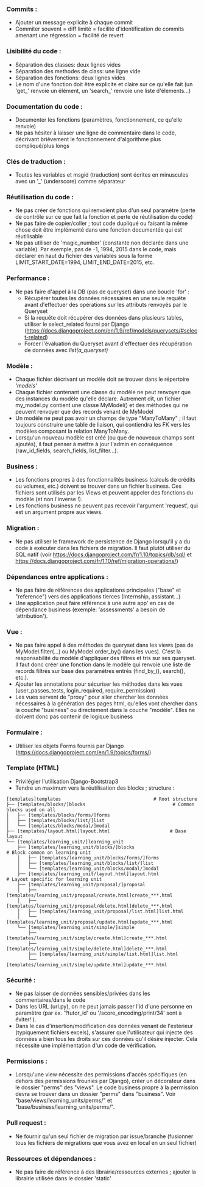 ### Commits : 
- Ajouter un message explicite à chaque commit
- Commiter souvent = diff limité = facilité d'identification de commits amenant une régression = facilité de revert

### Lisibilité du code :
- Séparation des classes: deux lignes vides
- Séparation des methodes de class: une ligne vide
- Séparation des fonctions: deux lignes vides
- Le nom d'une fonction doit être explicite et claire sur ce qu'elle fait (un 'get_' renvoie un élément, un 'search_' renvoie une liste d'élements...)

### Documentation du code :
- Documenter les fonctions (paramètres, fonctionnement, ce qu'elle renvoie)
- Ne pas hésiter à laisser une ligne de commentaire dans le code, décrivant brièvement le fonctionnement d'algorithme plus compliqué/plus longs

### Clés de traduction :
- Toutes les variables et msgid (traduction) sont écrites en minuscules avec un '_' (underscore) comme séparateur 

### Réutilisation du code :
- Ne pas créer de fonctions qui renvoient plus d'un seul paramètre (perte de contrôle sur ce que fait la fonction et perte de réutilisation du code)
- Ne pas faire de copier/coller ; tout code dupliqué ou faisant la même chose doit être implémenté dans une fonction documentée qui est réutilisable
- Ne pas utiliser de 'magic_number' (constante non déclarée dans une variable). Par exemple, pas de -1, 1994, 2015 dans le code, mais déclarer en haut du fichier des variables sous la forme LIMIT_START_DATE=1994, LIMIT_END_DATE=2015, etc.

### Performance :
- Ne pas faire d'appel à la DB (pas de queryset) dans une boucle 'for' :
    - Récupérer toutes les données nécessaires en une seule requête avant d'effectuer des opérations sur les attributs renvoyés par le Queryset
    - Si la requête doit récupérer des données dans plusieurs tables, utiliser le select_related fourni par Django (https://docs.djangoproject.com/en/1.9/ref/models/querysets/#select-related)
    - Forcer l'évaluation du Queryset avant d'effectuer des récupération de données avec *list(a_queryset)* 

### Modèle :
- Chaque fichier décrivant un modèle doit se trouver dans le répertoire *'models'*
- Chaque fichier contenant une classe du modèle ne peut renvoyer que des instances du modèle qu'elle déclare. Autrement dit, un fichier my_model.py contient une classe MyModel() et des méthodes qui ne peuvent renvoyer que des records venant de MyModel
- Un modèle ne peut pas avoir un champs de type "ManyToMany" ; il faut toujours construire une table de liaison, qui contiendra les FK vers les modèles composant la relation ManyToMany.
- Lorsqu'un nouveau modèle est créé (ou que de nouveaux champs sont ajoutés), il faut penser à mettre à jour l'admin en conséquence (raw_id_fields, search_fields, list_filter...). 

### Business :
- Les fonctions propres à des fonctionnalités business (calculs de crédits ou volumes, etc.) doivent se trouver dans un fichier business. Ces fichiers sont utilisés par les Views et peuvent appeler des fonctions du modèle (et non l'inverse !). 
- Les fonctions business ne peuvent pas recevoir l'argument 'request', qui est un argument propre aux views.

### Migration :
- Ne pas utiliser le framework de persistence de Django lorsqu'il y a du code à exécuter dans les fichiers de migration. Il faut plutôt utiliser du SQL natif (voir https://docs.djangoproject.com/fr/1.10/topics/db/sql/ et https://docs.djangoproject.com/fr/1.10/ref/migration-operations/)

### Dépendances entre applications : 
- Ne pas faire de références des applications principales ("base" et "reference") vers des applications tierces (Internship, assistant...)
- Une application peut faire référence à une autre app' en cas de dépendance business (exemple: 'assessments' a besoin de 'attribution').

### Vue :
- Ne pas faire appel à des méthodes de queryset dans les views (pas de MyModel.filter(...) ou MyModel.order_by() dans les vues). C'est la responsabilité du modèle d'appliquer des filtres et tris sur ses queryset. Il faut donc créer une fonction dans le modèle qui renvoie une liste de records filtrés sur base des paramètres entrés (find_by_(), search(), etc.).
- Ajouter les annotations pour sécuriser les méthodes dans les vues (user_passes_tests, login_required, require_permission)
- Les vues servent de "proxy" pour aller chercher les données nécessaires à la génération des pages html, qu'elles vont chercher dans la couche "business" ou directement dans la couche "modèle". Elles ne doivent donc pas contenir de logique business

### Formulaire :
- Utiliser les objets Forms fournis par Django (https://docs.djangoproject.com/en/1.9/topics/forms/)

### Template (HTML)
- Privilégier l'utilisation Django-Bootstrap3
- Tendre un maximum vers la réutilisation des blocks ; structure :
```
[templates]templates                                  # Root structure
├── [templates/blocks/]blocks                                # Common blocks used on all 
│   ├── [templates/blocks/forms/]forms
│   ├── [templates/blocks/list/]list
│   └── [templates/blocks/modal/]modal
├── [templates/layout.html]layout.html                      # Base layout 
└── [templates/learning_unit/]learning_unit
    ├── [templates/learning_unit/blocks/]blocks                        # Block common on learning unit
    │   ├── [templates/learning_unit/blocks/forms/]forms
    │   ├── [templates/learning_unit/blocks/list/]list
    │   └── [templates/learning_unit/blocks/modal/]modal
    ├── [templates/learning_unit/layout.html]layout.html               # Layout specific for learning unit
    ├── [templates/learning_unit/proposal/]proposal
    │   ├── [templates/learning_unit/proposal/create.html]create_***.html
    │   ├── [templates/learning_unit/proposal/delete.html]delete_***.html
    │   ├── [templates/learning_unit/proposal/list.html]list.html
    │   └── [templates/learning_unit/proposal/update.html]update_***.html
    └── [templates/learning_unit/simple/]simple
        ├── [templates/learning_unit/simple/create.html]create_***.html
        ├── [templates/learning_unit/simple/delete.html]delete_***.html
        ├── [templates/learning_unit/simple/list.html]list.html
        └── [templates/learning_unit/simple/update.html]update_***.html
```

### Sécurité :
- Ne pas laisser de données sensibles/privées dans les commentaires/dans le code
- Dans les URL (url.py), on ne peut jamais passer l'id d'une personne en paramètre (par ex. '?tutor_id' ou '/score_encoding/print/34' sont à éviter! ). 
- Dans le cas d'insertion/modification des données venant de l'extérieur (typiquement fichiers excels), s'assurer que l'utilisateur qui injecte des données a bien tous les droits sur ces données qu'il désire injecter. Cela nécessite une implémentation d'un code de vérification.

### Permissions :
- Lorsqu'une view nécessite des permissions d'accès spécifiques (en dehors des permissions frounies par Django), créer un décorateur dans le dossier "perms" des "views". Le code business propre à la permission devra se trouver dans un dossier "perms" dans "business". Voir "base/views/learning_units/perms/" et "base/business/learning_units/perms/".

### Pull request :
- Ne fournir qu'un seul fichier de migration par issue/branche (fusionner tous les fichiers de migrations que vous avez en local en un seul fichier)

### Ressources et dépendances :
- Ne pas faire de référence à des librairie/ressources externes ; ajouter la librairie utilisée dans le dossier 'static'
